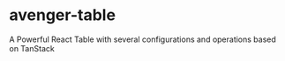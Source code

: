 # avenger-table
A Powerful React Table with several configurations and operations based on TanStack
